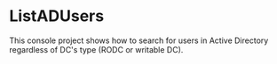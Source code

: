# ListADUsers

This console project shows how to search for users in Active Directory regardless of DC's type (RODC or writable DC).
